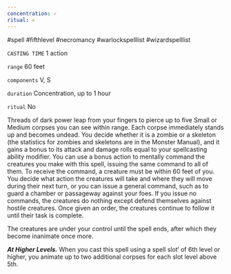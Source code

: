 ```yaml
---
concentration: ✓
ritual: 𐄂
---
```

#spell #fifthlevel #necromancy #warlockspelllist #wizardspelllist

`CASTING TIME`
1 action

`range`
60 feet

`components`
V, S

`duration`
Concentration, up to 1 hour

`ritual`
No

Threads of dark power leap from your fingers to pierce up to five Small or Medium corpses you can see within range. Each corpse immediately stands up and becomes undead. You decide whether it is a zombie or a skeleton (the statistics for zombies and skeletons are in the Monster Manual), and it gains a bonus to its attack and damage rolls equal to your spellcasting ability modifier. You can use a bonus action to mentally command the creatures you make with this spell, issuing the same command to all of them. To receive the command, a creature must be within 60 feet of you. You decide what action the creatures will take and where they will move during their next turn, or you can issue a general command, such as to guard a chamber or passageway against your foes. If you issue no commands, the creatures do nothing except defend themselves against hostile creatures. Once given an order, the creatures continue to follow it until their task is complete.

The creatures are under your control until the spell ends, after which they become inanimate once more.

**_At Higher Levels._** When you cast this spell using a spell slot‘ of 6th level or higher, you animate up to two additional corpses for each slot level above 5th.